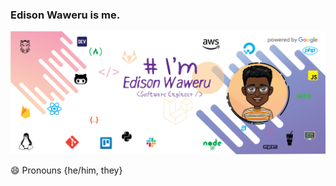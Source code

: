 ### Edison Waweru is me. 
![poster](devedd_poster_v2.png)

<!--
**wambuguedison/wambuguedison** is a ✨ _special_ ✨ repository because its `README.md` (this file) appears on your GitHub profile.

Here are some ideas to get you started:

- 🔭 I’m currently working on ...
- 🌱 I’m currently learning ...
- 👯 I’m looking to collaborate on ...
- 🤔 I’m looking for help with ...
- 💬 Ask me about ...
- 📫 How to reach me: ...
-: ...
- ⚡ Fun fact: ...
-->
 😄 Pronouns {he/him, they}
